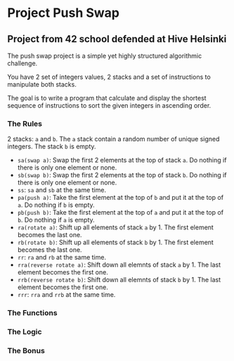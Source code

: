 
# Project Push Swap

## Project from 42 school defended at Hive Helsinki

The push swap project is a simple yet highly structured algorithmic challenge.

You have 2 set of integers values, 2 stacks and a set of instructions to 
manipulate both stacks.

The goal is to write a program that calculate and display the shortest 
sequence of instructions to sort the given integers in ascending order.

### The Rules

2 stacks: `a` and `b`. The `a` stack contain a random number of unique 
signed integers. The stack `b` is empty.

- `sa(swap a)`: Swap the first 2 elements at the top of stack `a`.
Do nothing if there is only one element or none.
- `sb(swap b)`: Swap the first 2 elements at the top of stack `b`.
Do nothing if there is only one element or none.
- `ss`: `sa` and `sb` at the same time.
- `pa(push a)`: Take the first element at the top of `b` and put it at the top
of `a`. Do nothing if `b` is empty.
- `pb(push b)`: Take the first element at the top of `a` and put it at the top
of `b`. Do nothing if `a` is empty.
- `ra(rotate a)`: Shift up all elements of stack `a` by 1.
The first element becomes the last one.
- `rb(rotate b)`: Shift up all elements of stack `b` by 1.
The first element becomes the last one.
- `rr`: `ra` and `rb` at the same time.
- `rra(reverse rotate a)`: Shift down all elemnts of stack `a` by 1.
The last element becomes the first one.
- `rrb(reverse rotate b)`: Shift down all elemnts of stack `b` by 1.
The last element becomes the first one.
- `rrr`: `rra` and `rrb` at the same time. 

### The Functions 
### The Logic 
### The Bonus
